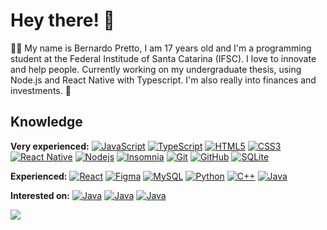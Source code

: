 # Hey there! :wave:

:man_technologist: My name is Bernardo Pretto, I am 17 years old and I'm a programming student at the Federal Institude of Santa Catarina (IFSC). I love to innovate and help people. Currently working on my undergraduate thesis, using Node.js and React Native with Typescript. I'm also really into finances and investments. :money_with_wings:

## Knowledge

**Very experienced:**
[![JavaScript](https://img.shields.io/badge/-JavaScript-black?style=flat-square&logo=javascript&link=https://github.com/prettob/)](https://github.com/prettob/)
[![TypeScript](https://img.shields.io/badge/-TypeScript-000000?style=flat-square&logo=typescript&link=https://github.com/prettob/)](https://github.com/prettob/)
[![HTML5](https://img.shields.io/badge/-HTML5-E34F26?style=flat-square&logo=html5&logoColor=white&link=https://github.com/prettob/)](https://github.com/prettob/)
[![CSS3](https://img.shields.io/badge/-CSS3-1572B6?style=flat-square&logo=css3&link=https://github.com/prettob/)](https://github.com/prettob/)
[![React Native](https://img.shields.io/badge/-ReactNative-black?style=flat-square&logo=react&link=https://github.com/prettob/)](https://github.com/prettob/)
[![Nodejs](https://img.shields.io/badge/-Nodejs-black?style=flat-square&logo=Node.js&link=https://github.com/prettob/)](https://github.com/prettob/)
[![Insomnia](https://img.shields.io/badge/-Insomnia-5849BE?style=flat-square&logo=Insomnia&link=https://github.com/prettob/)](https://github.com/prettob/)
[![Git](https://img.shields.io/badge/-Git-black?style=flat-square&logo=git&link=https://github.com/prettob/)](https://github.com/prettob/)
[![GitHub](https://img.shields.io/badge/-GitHub-181717?style=flat-square&logo=github&link=https://github.com/prettob/)](https://github.com/prettob/)
[![SQLite](https://img.shields.io/badge/-SQLite-003B57?style=flat-square&logo=sqlite&link=https://github.com/prettob/)](https://github.com/prettob/)


**Experienced:**
[![React](https://img.shields.io/badge/-React-black?style=flat-square&logo=react&link=https://github.com/prettob/)](https://github.com/prettob/)
[![Figma](https://img.shields.io/badge/-Figma-ffbaba?style=flat-square&logo=figma&link=https://github.com/prettob/)](https://github.com/prettob/)
[![MySQL](https://img.shields.io/badge/-MySQL-a0c4db?style=flat-square&logo=mysql&link=https://github.com/prettob/)](https://github.com/prettob/)
[![Python](https://img.shields.io/badge/-Python-afd0ea?style=flat-square&logo=Python&link=https://github.com/prettob/)](https://github.com/prettob/)
[![C++](https://img.shields.io/badge/-C++-00599C?style=flat-square&logo=c++&link=https://github.com/prettob/)](https://github.com/prettob/)
[![Java](https://img.shields.io/badge/java-%23ED8B00.svg?&style=flat-square&logo=Java&link=https://github.com/prettob/)](https://github.com/prettob/)

**Interested on:**
[![Java](https://img.shields.io/badge/rust-%23000000.svg?&style=flat-square&logo=Rust&link=https://github.com/prettob/)](https://github.com/prettob/)
[![Java](https://img.shields.io/badge/elixir-%234B275F.svg?&style=flat-square&logo=Elixir&link=https://github.com/prettob/)](https://github.com/prettob/)
[![Java](https://img.shields.io/badge/Flutter%20-%2302569B.svg?&style=flat-square&logo=Flutter&link=https://github.com/prettob/)](https://github.com/prettob/)


<img src="https://github-readme-stats.vercel.app/api/top-langs/?username=prettob&layout=compact&bg_color=0d1117&text_color=333333">

